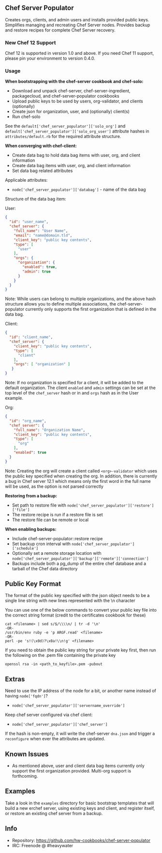## Chef Server Populator

Creates orgs, clients, and admin users and installs provided public keys. Simplifies managing and
recreating Chef Server nodes. Provides backup and restore recipes for
complete Chef Server recovery.

### New Chef 12 Support
Chef 12 is supported in version 1.0 and above. If you need Chef 11
support, please pin your environment to version 0.4.0.

### Usage

**When bootstrapping with the chef-server cookbook and chef-solo:**

* Download and unpack chef-server, chef-server-ingredient, packagecloud, and chef-server-populator cookbooks
* Upload public keys to be used by users, org-validator, and clients (optionally)
* Create json for organization, user, and (optionally) client(s)
* Run chef-solo

See the `default['chef_server_populator']['solo_org']` and
`default['chef_server_populator']['solo_org_user']` attribute hashes in
`attributes/default.rb` for the required attribute structure.

**When converging with chef-client:**

* Create data bag to hold data bag items with user, org, and client information
* Create data bag items with user, org, and client information
* Set data bag related attributes

Applicable attributes:

* `node['chef_server_populator']['databag']` - name of the data bag

Structure of the data bag item:

User:
```json
{
  "id": "user_name",
  "chef_server": {
    "full_name": "User Name",
    "email": "name@domain.tld",
    "client_key": "public key contents",
    "type": [
      "user"
    ],
    "orgs": {
      "organization": {
        "enabled": true,
        "admin": true
      }
    }
  }
}
```
Note: While users can belong to multiple organizations, and the above
hash structure allows you to define multiple associations, the
chef-server-populator currently only supports the first organization
that is defined in the data bag.

Client:
```json
{
  "id": "client_name",
  "chef_server": {
    "client_key": "public key contents",
    "type": [
      "client"
    ],
    "orgs": [ "organization" ]
   }
}
```
Note: If no organization is specified for a client, it will be added
to the default organization. The client `enabled` and `admin` settings
can be set at the top level of the `chef_server` hash or in and `orgs`
hash as in the User example.

Org:
```json
{
  "id": "org_name",
  "chef_server": {
    "full_name": "Organization Name",
    "client_key": "public key contents",
    "type": [
      "org"
    ],
    "enabled": true
  }
}
```
Note: Creating the org will create a client called `<org>-validator` which uses the public key specified when
creating the org.
In addition, there is currently a bug in Chef server 12.1 which means only the first word in
the full name will be used, as the option is not parsed correctly

**Restoring from a backup:**

* Set path to restore file with `node['chef_server_populator']['restore']['file']`
* The restore recipe is run if a restore file is set
* The restore file can be remote or local

**When enabling backups:**

* Include chef-server-populator::restore recipe
* Set backup cron interval with `node['chef_server_populator']['schedule']`
* Optionally set a remote storage location with `node['chef_server_populator']['backup']['remote']['connection']`
* Backups include both a pg_dump of the entire chef database and a tarball of the Chef data directory

## Public Key Format

The format of the public key specified with the json object needs to be a single line string with new lines
represented with the \n character

You can use one of the below commands to convert your public key file into the correct string format (credit
to the certificates cookbook for these)
```
cat <filename> | sed s/$/\\\\n/ | tr -d '\n'
-OR-
/usr/bin/env ruby -e 'p ARGF.read' <filename>
-OR-
perl -pe 's!(\x0d)?\x0a!\\n!g' <filename>
```
If you need to obtain the public key string for your private key first, then run the following on the .pem
file containing the private key
```
openssl rsa -in <path_to_keyfile>.pem -pubout
```

## Extras

Need to use the IP address of the node for a bit, or another name instead of
having `node['fqdn']`?

* `node['chef_server_populator']['servername_override']`

Keep chef server configured via chef client:

* `node['chef_server_populator']['chef_server']`

If the hash is non-empty, it will write the chef-server `dna.json` and trigger a
`reconfigure` when ever the attributes are updated.

## Known Issues

* As mentioned above, user and client data bag items currently only
  support the first organization provided. Multi-org support is
  forthcoming.

## Examples

Take a look in the `examples` directory for basic bootstrap templates that will
build a new erchef server, using existing keys and client, and
register itself, or restore an existing chef server from a backup.

## Info
* Repository: https://github.com/hw-cookbooks/chef-server-populator
* IRC: Freenode @ #heavywater
